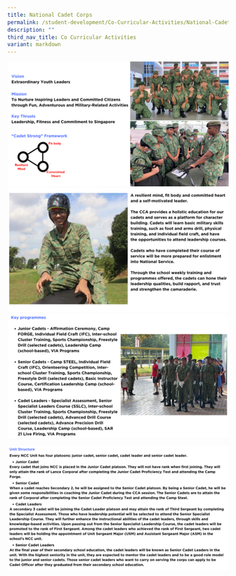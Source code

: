 ```yaml
---
title: National Cadet Corps
permalink: /student-development/Co-Curricular-Activities/National-Cadet-Corps/
description: ""
third_nav_title: Co Curricular Activities
variant: markdown
---
```

![](/images/ccancc2024__1_.png)
![](/images/ccancc2024__2_.png)
![](/images/ccancc2024__3_.png)

![](/images/ccancc2024__4_.png)